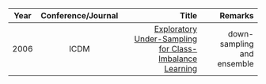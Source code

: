 | Year       | Conference/Journal       | Title  | Remarks
| ------------- |:-------------:| --------------:|------------:|
|2006			|    ICDM   |    [Exploratory Under-Sampling for Class-Imbalance Learning](http://cs.nju.edu.cn/zhouzh/zhouzh.files/publication/icdm06d.pdf)  |  down-sampling and ensemble |
